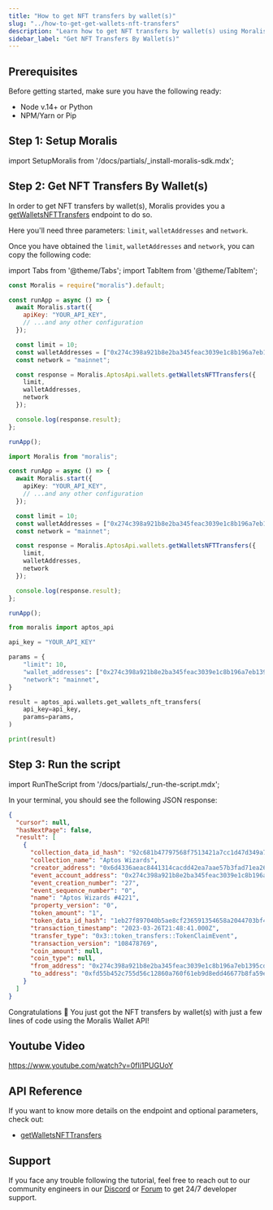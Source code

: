 ```yaml
---
title: "How to get NFT transfers by wallet(s)"
slug: "../how-to-get-get-wallets-nft-transfers"
description: "Learn how to get NFT transfers by wallet(s) using Moralis Wallet API."
sidebar_label: "Get NFT Transfers By Wallet(s)"
---
```


## Prerequisites

Before getting started, make sure you have the following ready:

- Node v.14+ or Python
- NPM/Yarn or Pip

## Step 1: Setup Moralis

import SetupMoralis from '/docs/partials/\_install-moralis-sdk.mdx';

<SetupMoralis node="moralis" python="moralis" />

## Step 2: Get NFT Transfers By Wallet(s)

In order to get NFT transfers by wallet(s), Moralis provides you a [getWalletsNFTTransfers](/web3-data-api/aptos/reference/get-wallets-nft-transfers) endpoint to do so.

Here you'll need three parameters: `limit`, `walletAddresses` and `network`.

Once you have obtained the `limit`, `walletAddresses` and `network`, you can copy the following code:

import Tabs from '@theme/Tabs';
import TabItem from '@theme/TabItem';

<Tabs groupId="programming-language">
  <TabItem value="javascript" label="index.js (JavaScript)" default>

```javascript index.js
const Moralis = require("moralis").default;

const runApp = async () => {
  await Moralis.start({
    apiKey: "YOUR_API_KEY",
    // ...and any other configuration
  });

  const limit = 10;
  const walletAddresses = ["0x274c398a921b8e2ba345feac3039e1c8b196a7eb1395cdd3584af3a85eb9ec50"];
  const network = "mainnet";

  const response = Moralis.AptosApi.wallets.getWalletsNFTTransfers({
    limit,
    walletAddresses,
    network
  });

  console.log(response.result);
};

runApp();
```

</TabItem>
<TabItem value="typescript" label="index.ts (TypeScript)">

```typescript index.ts
import Moralis from "moralis";

const runApp = async () => {
  await Moralis.start({
    apiKey: "YOUR_API_KEY",
    // ...and any other configuration
  });

  const limit = 10;
  const walletAddresses = ["0x274c398a921b8e2ba345feac3039e1c8b196a7eb1395cdd3584af3a85eb9ec50"];
  const network = "mainnet";

  const response = Moralis.AptosApi.wallets.getWalletsNFTTransfers({
    limit,
    walletAddresses,
    network
  });

  console.log(response.result);
};

runApp();
```

</TabItem>
<TabItem value="python" label="index.py (Python)">

```python index.py
from moralis import aptos_api

api_key = "YOUR_API_KEY"

params = {
    "limit": 10,
    "wallet_addresses": ["0x274c398a921b8e2ba345feac3039e1c8b196a7eb1395cdd3584af3a85eb9ec50"]
    "network": "mainnet",
}

result = aptos_api.wallets.get_wallets_nft_transfers(
    api_key=api_key,
    params=params,
)

print(result)
```

</TabItem>
</Tabs>

## Step 3: Run the script

import RunTheScript from '/docs/partials/\_run-the-script.mdx';

<RunTheScript />

In your terminal, you should see the following JSON response:

```json
{
  "cursor": null,
  "hasNextPage": false,
  "result": [
    {
      "collection_data_id_hash": "92c681b47797568f7513421a7cc1d47d349a71af66cd91794844543ff5430c67",
      "collection_name": "Aptos Wizards",
      "creator_address": "0x6d4336aeac8441314cacdd42ea7aae57b3fad71ea26a00186a23eb8f1fa19ffb",
      "event_account_address": "0x274c398a921b8e2ba345feac3039e1c8b196a7eb1395cdd3584af3a85eb9ec50",
      "event_creation_number": "27",
      "event_sequence_number": "0",
      "name": "Aptos Wizards #4221",
      "property_version": "0",
      "token_amount": "1",
      "token_data_id_hash": "1eb27f897040b5ae8cf236591354658a2044703bf46307687f916651ca317bda",
      "transaction_timestamp": "2023-03-26T21:48:41.000Z",
      "transfer_type": "0x3::token_transfers::TokenClaimEvent",
      "transaction_version": "108478769",
      "coin_amount": null,
      "coin_type": null,
      "from_address": "0x274c398a921b8e2ba345feac3039e1c8b196a7eb1395cdd3584af3a85eb9ec50",
      "to_address": "0xfd55b452c755d56c12860a760f61eb9d8edd46677b8fa59eee905989049620a9"
    }
  ]
}
```

Congratulations 🥳 You just got the NFT transfers by wallet(s) with just a few lines of code using the Moralis Wallet API!

## Youtube Video

https://www.youtube.com/watch?v=0fIi1PUGUoY

## API Reference

If you want to know more details on the endpoint and optional parameters, check out:

- [getWalletsNFTTransfers](/web3-data-api/aptos/reference/get-wallets-nft-transfers)

## Support

If you face any trouble following the tutorial, feel free to reach out to our community engineers in our [Discord](https://moralis.io/discord) or [Forum](https://forum.moralis.io) to get 24/7 developer support.
